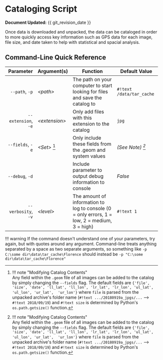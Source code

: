 # Cataloging Script

**Document Updated:** {{ git_revision_date }}

Once data is downloaded and unpacked, the data can be cataloged in order to more quickly access key information such as 
GPS data for each image, file size, and date taken to help with statistical and spacial analysis. 
	

## Command-Line Quick Reference

|            Parameter | Argument(s)    | Function                                                                                     | Default Value            |
| -------------------: | -------------- | -------------------------------------------------------------------------------------------- | ------------------------ |
|       `--path`, `-p` | *<path\>*      | The path on your computer to start looking for files and save the catalog to                 | `#!text /data/tar_cache` |
|  `--extension`, `-e` | *<extension\>* | Only add files with this extension to the catalog                                            | `jpg`                    |
|     `--fields`, `-e` | *<Set\>* [^1]  | Only include these fields from the .geom and system values                                   | *(See Note) [^1]*        |
|      `--debug`, `-d` |                | Include parameter to output debug information to console                                     | *False*                  |
|  `--verbosity`, `-v` | *<level\>*     | The amount of information to log to console (0 = only errors, 1 = low, 2 = medium, 3 = high) | `#!text 1`               |

[^1]:   !!! note "Modifying Catalog Contents"  
            Any field within the `.geom` file of all images can be added to the catalog by simply changing the `--fields` flag. 
            The default fields are `{'file', 'size', 'date', 'll_lat', 'll_lon', 'lr_lat', 'lr_lon', 'ul_lat', 'ul_lon', 'ur_lat', 
            'ur_lon'}` where `file` is parsed from the unpacked archive's folder name (`#!text .../20180919a_jpgs/...` 
            --> `#!text 2018/09/19`) and `#!text size` is determined by Python's `os.path.getsize()` function.
        
    
    
!!! warning
    If the command doesn't understand one of your parameters, try 
    again, but with quotes around any argument. Command-line treats anything separated by a space as two separate 
    arguments, so something like `-p C:\some dir\data\tar_cache\Florence` should instead be 
    `-p "C:\some dir\data\tar_cache\Florence"`